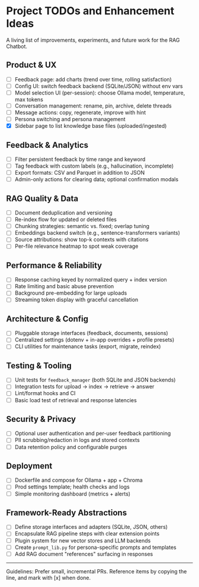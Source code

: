 # Project TODOs and Enhancement Ideas

A living list of improvements, experiments, and future work for the RAG Chatbot.

## Product & UX

- [ ] Feedback page: add charts (trend over time, rolling satisfaction)
- [ ] Config UI: switch feedback backend (SQLite/JSON) without env vars
- [ ] Model selection UI (per-session): choose Ollama model, temperature, max tokens
- [ ] Conversation management: rename, pin, archive, delete threads
- [ ] Message actions: copy, regenerate, improve with hint
- [ ] Persona switching and persona management
- [x] Sidebar page to list knowledge base files (uploaded/ingested)

## Feedback & Analytics

- [ ] Filter persistent feedback by time range and keyword
- [ ] Tag feedback with custom labels (e.g., hallucination, incomplete)
- [ ] Export formats: CSV and Parquet in addition to JSON
- [ ] Admin-only actions for clearing data; optional confirmation modals

## RAG Quality & Data

- [ ] Document deduplication and versioning
- [ ] Re-index flow for updated or deleted files
- [ ] Chunking strategies: semantic vs. fixed; overlap tuning
- [ ] Embeddings backend switch (e.g., sentence-transformers variants)
- [ ] Source attributions: show top-k contexts with citations
- [ ] Per-file relevance heatmap to spot weak coverage

## Performance & Reliability

- [ ] Response caching keyed by normalized query + index version
- [ ] Rate limiting and basic abuse prevention
- [ ] Background pre-embedding for large uploads
- [ ] Streaming token display with graceful cancellation

## Architecture & Config

- [ ] Pluggable storage interfaces (feedback, documents, sessions)
- [ ] Centralized settings (dotenv + in-app overrides + profile presets)
- [ ] CLI utilities for maintenance tasks (export, migrate, reindex)

## Testing & Tooling

- [ ] Unit tests for `feedback_manager` (both SQLite and JSON backends)
- [ ] Integration tests for upload → index → retrieve → answer
- [ ] Lint/format hooks and CI
- [ ] Basic load test of retrieval and response latencies

## Security & Privacy

- [ ] Optional user authentication and per-user feedback partitioning
- [ ] PII scrubbing/redaction in logs and stored contexts
- [ ] Data retention policy and configurable purges

## Deployment

- [ ] Dockerfile and compose for Ollama + app + Chroma
- [ ] Prod settings template; health checks and logs
- [ ] Simple monitoring dashboard (metrics + alerts)

## Framework-Ready Abstractions

- [ ] Define storage interfaces and adapters (SQLite, JSON, others)
- [ ] Encapsulate RAG pipeline steps with clear extension points
- [ ] Plugin system for new vector stores and LLM backends
- [ ] Create `prompt_lib.py` for persona-specific prompts and templates
- [ ] Add RAG document "references" surfacing in responses

---

Guidelines: Prefer small, incremental PRs. Reference items by copying the line, and mark with [x] when done.
